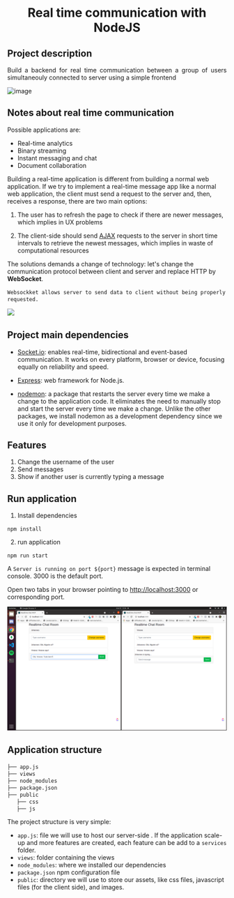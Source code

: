 <h1 align="center"> Real time communication with NodeJS </h1>


## Project description
<p align="justify">Build a backend for real time communication between a group of users simultaneouly connected to server using a simple frontend</p>

![image](https://img.shields.io/badge/Node.js-43853D?style=for-the-badge&logo=node.js&logoColor=white)


## Notes about real time communication

Possible applications are:
- Real-time analytics
- Binary streaming
- Instant messaging and chat
- Document collaboration

Building a real-time application is different from building a normal web application. If we try to implement a real-time message app like a normal web application, the client must send a request to the server and, then, receives a response, there are two main options:

1. The user has to refresh the page to check if there are newer messages, which implies in UX problems

2. The client-side should send [AJAX](https://en.wikipedia.org/wiki/Ajax_(programming)) requests to the server in short time intervals to retrieve the newest messages, which implies in waste of computational resources

The solutions demands a change of technology: let's change the communication protocol between client and server and replace HTTP by **WebSocket**.

```
Websockket allows server to send data to client without being properly requested.
```
<image src="https://cdn.merixstudio.com/media/uploads/2020/10/21/real-time-communication.png"/>

## Project main dependencies

- [Socket.io](https://socket.io/): enables real-time, bidirectional and event-based communication. It works on every platform, browser or device, focusing equally on reliability and speed.

- [Express](https://expressjs.com/): web framework for Node.js.

- [nodemon](https://expressjs.com/): a package that restarts the server every time we make a change to the application code. It eliminates the need to manually stop and start the server every time we make a change. Unlike the other packages, we install nodemon as a development dependency since we use it only for development purposes.


## Features
1. Change the username of the user
2. Send messages
3. Show if another user is currently typing a message

## Run application

1. Install dependencies
```
npm install
```

2. run application
```
npm run start
```

A `Server is running on port ${port}` message is expected in terminal console. 3000 is the default port. 

Open two tabs in your browser pointing to [http://localhost:3000](http://localhost:3000) or corresponding port.

![](./docs/real_time_api_with_node.png)

## Application structure
```
├── app.js
├── views
├── node_modules
├── package.json
├── public
   ├── css
   ├── js
```
The project structure is very simple:
- `app.js`: file we will use to host our server-side . If the application scale-up and more features are created, each feature can be add to a `services` folder.
- `views`: folder containing the views
- `node_modules`: where we installed our dependencies
- `package.json` npm configuration file
- `public`: directory we will use to store our assets, like css files, javascript files (for the client side), and images.
